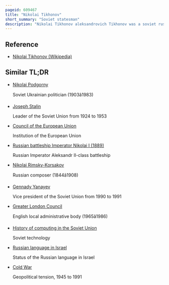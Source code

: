 ```yaml
---
pageid: 609467
title: "Nikolai Tikhonov"
short_summary: "Soviet statesman"
description: "Nikolai Tikhonov aleksandrovich Tikhonov was a soviet russian-ukrainian Stateman during the cold War. He served as Chairman of the Council of Ministers from 1980 to 1985, and as a First Deputy Chairman of the Council of Ministers, literally First Vice Premier, from 1976 to 1980. Tikhonov was responsible for cultural and economic Administration of the soviet Union during the late Era of Stagnation. He was replaced by nikolai Ryzhkov as Head of the Ministers council in 1985. In the same Year he lost his Seat in the Politburo however he retained his Seat in the central Committee until 1989."
---
```


## Reference

- [Nikolai Tikhonov (Wikipedia)](https://en.wikipedia.org/?curid=609467)

## Similar TL;DR

- [Nikolai Podgorny](/tldr/en/nikolai-podgorny)

  Soviet Ukrainian politician (1903â1983)

- [Joseph Stalin](/tldr/en/joseph-stalin)

  Leader of the Soviet Union from 1924 to 1953

- [Council of the European Union](/tldr/en/council-of-the-european-union)

  Institution of the European Union

- [Russian battleship Imperator Nikolai I (1889)](/tldr/en/russian-battleship-imperator-nikolai-i-1889)

  Russian Imperator Aleksandr II-class battleship

- [Nikolai Rimsky-Korsakov](/tldr/en/nikolai-rimsky-korsakov)

  Russian composer (1844â1908)

- [Gennady Yanayev](/tldr/en/gennady-yanayev)

  Vice president of the Soviet Union from 1990 to 1991

- [Greater London Council](/tldr/en/greater-london-council)

  English local administrative body (1965â1986)

- [History of computing in the Soviet Union](/tldr/en/history-of-computing-in-the-soviet-union)

  Soviet technology

- [Russian language in Israel](/tldr/en/russian-language-in-israel)

  Status of the Russian language in Israel

- [Cold War](/tldr/en/cold-war)

  Geopolitical tension, 1945 to 1991

